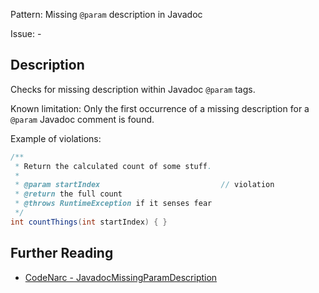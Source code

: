 Pattern: Missing `@param` description in Javadoc

Issue: -

## Description

Checks for missing description within Javadoc `@param` tags.

Known limitation: Only the first occurrence of a missing description for a `@param` Javadoc comment is found.

Example of violations:

``` groovy
/**
 * Return the calculated count of some stuff.
 *
 * @param startIndex                           // violation
 * @return the full count
 * @throws RuntimeException if it senses fear
 */
int countThings(int startIndex) { }
```

## Further Reading

* [CodeNarc - JavadocMissingParamDescription](http://codenarc.sourceforge.net/codenarc-rules-comments.html#JavadocMissingParamDescription)